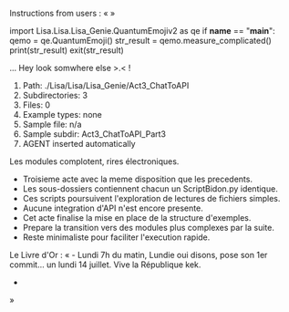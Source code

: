 Instructions from users : «
 »

import Lisa.Lisa.Lisa_Genie.QuantumEmojiv2 as qe
if __name__ == "__main__":
  qemo = qe.QuantumEmoji()
  str_result = qemo.measure_complicated()
  print(str_result)
  exit(str_result)

... Hey look somwhere else >.< !

1. Path: ./Lisa/Lisa/Lisa_Genie/Act3_ChatToAPI
2. Subdirectories: 3
3. Files: 0
4. Example types: none
5. Sample file: n/a
6. Sample subdir: Act3_ChatToAPI_Part3
7. AGENT inserted automatically

Les modules complotent, rires électroniques.
- Troisieme acte avec la meme disposition que les precedents.
- Les sous-dossiers contiennent chacun un ScriptBidon.py identique.
- Ces scripts poursuivent l'exploration de lectures de fichiers simples.
- Aucune integration d'API n'est encore presente.
- Cet acte finalise la mise en place de la structure d'exemples.
- Prepare la transition vers des modules plus complexes par la suite.
- Reste minimaliste pour faciliter l'execution rapide.


Le Livre d'Or : « - Lundi 7h du matin, Lundie oui disons, pose son 1er commit... un lundi 14 juillet. Vive la République kek.
- <you agent message> 
»
